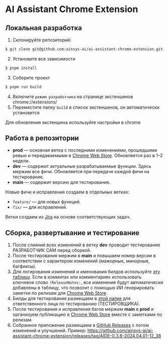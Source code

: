 # AI Assistant Chrome Extension

## Локальная разработка

1. Склонируйте репозиторий:
```bash
$ git clone git@github.com:ainsys-ai/ai-assistant-chrome-extension.git
```

2. Установите все зависимости
```bash
$ pnpm install
```

3. Соберите проект
```bash
$ pnpm run build
```

4. Включите `режим разработчика` на странице экстеншенов chrome://extensions/
5. Переместите папку `build` в список экстеншенов, он автоматически установится

Для обновления экстеншена используйте настройки в chrome

## Работа в репозитории

- **prod** — основная ветка с последними изменениями, прошедшими ревью и передаваемыми в [Chrome Web Store](https://chrome.google.com/webstore/category/extensions). Обновляется раз в 1–2 недели.
- **dev** — содержит актуальные разрабатываемые функции. Здесь мержим все фичи. Обновляется при передаче каждой фичи на тестирование.
- **main** — содержит версию для тестирования.

Новые фичи и исправления создаем в отдельных ветках:

- `feature/` — для новых функций.
- `fix/` — для исправлений.

Ветки создаем из [Jira](https://www.atlassian.com/ru/software/jira) на основе соответствующих задач.

## Сборка, развертывание и тестирование

1. После слияния всех изменений в ветку **dev** проводит тестирование РАЗРАБОТЧИК САМ перед сборкой.
2. После тестирования мержим в **main** и повышаем номер версии в соответствии с характером изменений (мажорные, минорные, багфиксы).
3. Для логирования изменений и именования билдов используйте [эту таблицу](https://docs.google.com/spreadsheets/d/13O0Sr6uBbX86MDUEu4vZoYD2pmuaorhOJnl2-KqLzK8/edit#gid=0). Если в коммитах или комментариях использовать ключевое слово `!ReleaseNotes:`, все изменения будут автоматически добавлены в таблицу, что позволит с помощью ИИ генерировать заметки по релизам для [Chrome Web Store](https://chrome.google.com/webstore/category/extensions).
4. Билды для тестирования размещаем в [этой папке](https://drive.google.com/drive/u/0/folders/18owp3GSYwgfQFYSAUNNtmnFR-F8lEW4D) для ответственного лица по тестированию (ТЕСТИРОВЩИКА).
5. После тестирования и исправления багов мержим **main** в **prod** и организуем публикацию в [Chrome Web Store](https://chrome.google.com/webstore/category/extensions) вместе с заметками по релизам.
6. Собранное приложение размещаем в [GitHub Releases](https://github.com/your-repo/releases) с логом изменений и улучшений.
Пример:
https://github.com/ainsys-ai/ai-assistant-chrome-extension/releases/tag/AIDE-0.3.8-2024.04.01-12_38
